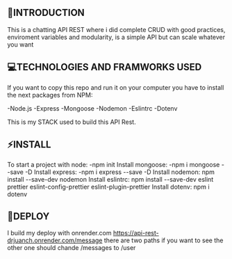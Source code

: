 🎯INTRODUCTION
--
This is a chatting API REST where i did complete CRUD with good practices, enviroment variables and modularity, is a simple API but can scale whatever you want

💻TECHNOLOGIES AND FRAMWORKS USED
--
If you want to copy this repo and run it on your computer you have to install the next packages from NPM:

-Node.js
-Express
-Mongoose
-Nodemon
-Eslintrc
-Dotenv

This is my STACK used to build this API Rest.

⚡INSTALL
--
To start a project with node:
-npm init
Install mongoose:
-npm i mongoose --save -D
Install express:
-npm i express --save -D
Install nodemon:
npm install --save-dev nodemon
Install eslintrc:
npm install --save-dev eslint prettier eslint-config-prettier 
eslint-plugin-prettier
Install dotenv:
npm i dotenv

🚀DEPLOY
--
I build my deploy with onrender.com
https://api-rest-drjuanch.onrender.com/message
there are two paths if you want to see the other one should chande /messages to /user
